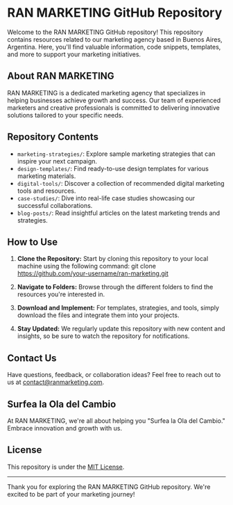 # RAN MARKETING GitHub Repository

Welcome to the RAN MARKETING GitHub repository! This repository contains resources related to our marketing agency based in Buenos Aires, Argentina. Here, you'll find valuable information, code snippets, templates, and more to support your marketing initiatives.

## About RAN MARKETING

RAN MARKETING is a dedicated marketing agency that specializes in helping businesses achieve growth and success. Our team of experienced marketers and creative professionals is committed to delivering innovative solutions tailored to your specific needs.

## Repository Contents

- `marketing-strategies/`: Explore sample marketing strategies that can inspire your next campaign.
- `design-templates/`: Find ready-to-use design templates for various marketing materials.
- `digital-tools/`: Discover a collection of recommended digital marketing tools and resources.
- `case-studies/`: Dive into real-life case studies showcasing our successful collaborations.
- `blog-posts/`: Read insightful articles on the latest marketing trends and strategies.

## How to Use

1. **Clone the Repository:** Start by cloning this repository to your local machine using the following command:
git clone https://github.com/your-username/ran-marketing.git

2. **Navigate to Folders:** Browse through the different folders to find the resources you're interested in.

3. **Download and Implement:** For templates, strategies, and tools, simply download the files and integrate them into your projects.

4. **Stay Updated:** We regularly update this repository with new content and insights, so be sure to watch the repository for notifications.

## Contact Us

Have questions, feedback, or collaboration ideas? Feel free to reach out to us at [contact@ranmarketing.com](mailto:contact@ranmarketing.com).

## Surfea la Ola del Cambio

At RAN MARKETING, we're all about helping you "Surfea la Ola del Cambio." Embrace innovation and growth with us.

## License

This repository is under the [MIT License](LICENSE).

---

Thank you for exploring the RAN MARKETING GitHub repository. We're excited to be part of your marketing journey!

